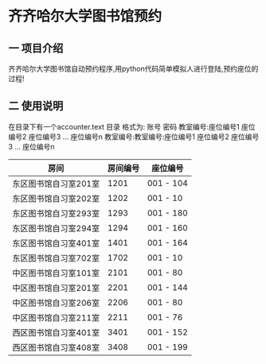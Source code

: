 # 齐齐哈尔大学图书馆预约

## 一 项目介绍

齐齐哈尔大学图书馆自动预约程序,用python代码简单模拟人进行登陆,预约座位的过程!

## 二 使用说明
在目录下有一个accounter.text 目录
格式为: 账号 密码 教室编号:座位编号1 座位编号2 座位编号3 ... 座位编号n 教室编号:教室编号:座位编号1 座位编号2 座位编号3 ... 座位编号n

|    房间    |   房间编号  | 座位编号    |
| ----| ---- |----|
|东区图书馆自习室201室  | 1201 |001 - 104|
|东区图书馆自习室202室  | 1202 | 001 - 10  | 
| 东区图书馆自习室293室 | 1293 | 001 - 180 | 
| 东区图书馆自习室294室 | 1294 | 001 - 160 | 
| 东区图书馆自习室401室 | 1401 | 001 - 164 | 
| 东区图书馆自习室702室 | 1702 | 001 - 10  | 
| 中区图书馆自习室101室 | 2101 | 001 - 80  | 
| 中区图书馆自习室201室 | 2201 | 001 - 144 | 
| 中区图书馆自习室206室 | 2206 | 001 - 80  | 
| 中区图书馆自习室211室 | 2211 | 001 - 76  | 
| 西区图书馆自习室401室 | 3401 | 001 - 152 | 
|西区图书馆自习室408室  | 3408 | 001 - 199 | 

